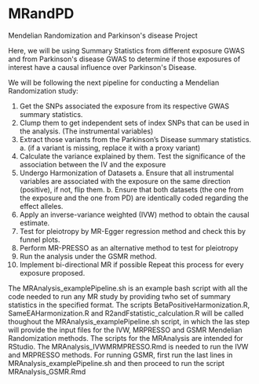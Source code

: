 # MRandPD
Mendelian Randomization and Parkinson's disease Project

Here, we will be using Summary Statistics from different exposure GWAS and from Parkinson's disease GWAS to determine if those exposures of interest have a causal influence over Parkinson's Disease.

We will be following the next pipeline for conducting a Mendelian Randomization study:
1.	Get the SNPs associated the exposure from its respective GWAS summary statistics.
2.	Clump them to get independent sets of index SNPs that can be used in the analysis.  (The instrumental variables)
3.	Extract those variants from the Parkinson’s Disease summary statistics.
a.	(if a variant is missing, replace it with a proxy variant)
4. Calculate the variance explained by them. Test the significance of the association between the IV and the exposure 
5.	Undergo Harmonization of Datasets
a.	Ensure that all instrumental variables are associated with the exposure on the same direction (positive), if not, flip them.
b.	Ensure that both datasets (the one from the exposure and the one from PD) are identically coded regarding the effect alleles. 
6. Apply an inverse-variance weighted (IVW) method to obtain the causal estimate.
7. Test for pleiotropy by MR-Egger regression method and check this by funnel plots.
8.	Perform MR-PRESSO as an alternative method to test for pleiotropy
9. Run the analysis under the GSMR method.
10.	Implement bi-directional MR if possible
Repeat this process for every exposure proposed.

The MRAnalysis_examplePipeline.sh is an example bash script with all the code needed to run any MR study by providing twho set of summary statistics in the specified format. The scripts BetaPositiveHarmonization.R, SameEAHarmonization.R and R2andFstatistic_calculation.R will be called thoughout the MRAnalysis_examplePipeline.sh script, in which the las step will provide the input files for the IVW, MRPRESSO and GSMR Mendelian Randomization methods.
The scripts for the MRAnalysis are intended for RStudio. The MRAnalysis_IVWMRMPRESSO.Rmd is needed to run the IVW and MRPRESSO methods. For running GSMR, first run the last lines in MRAnalysis_examplePipeline.sh and then proceed to run the script MRAnalysis_GSMR.Rmd
